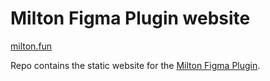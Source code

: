# Milton Figma Plugin website

[milton.fun][1]

Repo contains the static website for the [Milton Figma Plugin](2).

[1]: https://milton.fun
[2]: https://www.figma.com/community/plugin/844954779092514561/milton
